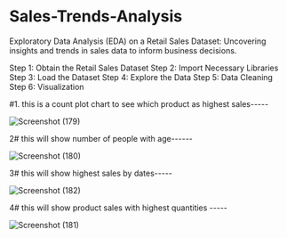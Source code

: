 # Sales-Trends-Analysis
Exploratory Data Analysis (EDA) on a Retail Sales Dataset: Uncovering insights and trends in sales data to inform business decisions.

Step 1: Obtain the Retail Sales Dataset
Step 2: Import Necessary Libraries
Step 3: Load the Dataset
Step 4: Explore the Data
Step 5: Data Cleaning
Step 6: Visualization

#1.  this is a count plot chart to see which product as highest sales-----

![Screenshot (179)](https://github.com/shubhampatel2810/Sales-Trends-Analysis/assets/137332700/0deb4009-a7fe-4f38-addb-06c85527ea83)

2# this will show number of people with age------

![Screenshot (180)](https://github.com/shubhampatel2810/Sales-Trends-Analysis/assets/137332700/0ba81b4f-91f5-43f3-b384-d045f6f685e5)

3# this will show highest sales by dates-----

![Screenshot (182)](https://github.com/shubhampatel2810/Sales-Trends-Analysis/assets/137332700/8da0ff40-054f-4ee8-b86b-88c90ca11548)

4# this will show product sales with highest quantities -----

![Screenshot (181)](https://github.com/shubhampatel2810/Sales-Trends-Analysis/assets/137332700/3eb76a13-a274-4c68-85d4-8f56836d6583)

